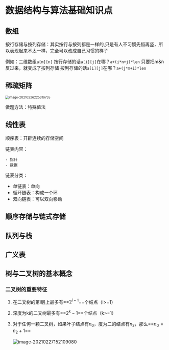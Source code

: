 # 数据结构与算法基础知识点

## 数组

按行存储与按列存储：其实按行与按列都是一样的,只是有人不习惯先恒再竖，所以表现起来不太一样，完全可以改成自己习惯的样子

例如：二维数组`a[m][n]`
按行存储的话`a[i][j]`在哪？`a+(i*n+j)*len`
只要把m&n反过来，就变成了按列存储
按列存储的话`a[i][j]`在哪？`a+(j*m+i)*len`

## 稀疏矩阵

<img src="https://gitee.com/mygiteecx/img/raw/master/img//20210709201428.png" alt="image-20210226225816755" style="zoom:70%;" />

做题方法：特殊值法

## 线性表

顺序表：开辟连续的存储空间

链表内容：

	- 指针
	- 数据

链表分类：

-   单链表：单向
-   循环链表：构成一个环
-   双向链表：可以双向移动

## 顺序存储与链式存储



## 队列与栈



## 广义表



## 树与二叉树的基本概念

### 二叉树的重要特征

1.  在二叉树的第i层上最多有==$2^{i - 1}$==个结点（i>=1）

2.  深度为k的二叉树最多有==$2^{k} - 1$==个结点（k>=1）

3.  对于任何一颗二叉树，如果叶子结点有$n_{0}$，度为二的结点有$n_{2}$，那么==$n_{0}=n_{2} + 1$==

    ![image-20210227152109080](https://gitee.com/mygiteecx/img/raw/master/img//20210709201432.png)

